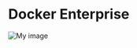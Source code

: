 # Docker Enterprise

![My image](https://github.com/collabnix/dockerlabs/blob/master/advanced/enterprise/docker-ee-architecture.png)
